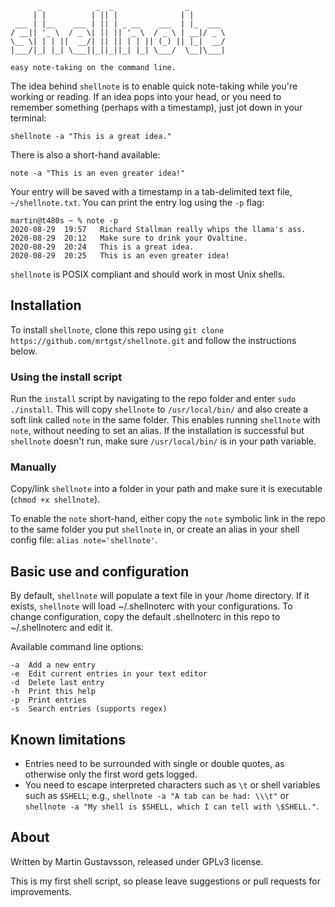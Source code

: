 	      _            _  _                _
	     | |          | || |              | |
	 ___ | |__    ___ | || | _ __    ___  | |_  ___
	/ __|| '_ \  / _ \| || || '_ \  / _ \ | __|/ _ \
	\__ \| | | ||  __/| || || | | || (_) || |_|  __/
	|___/|_| |_| \___||_||_||_| |_| \___/  \__|\___|
	
	easy note-taking on the command line.

The idea behind `shellnote` is to enable quick note-taking while you're working or reading. If an idea pops into your head, or you need to remember something (perhaps with a timestamp), just jot down in your terminal:

`shellnote -a "This is a great idea."`

There is also a short-hand available:

`note -a "This is an even greater idea!"`

Your entry will be saved with a timestamp in a tab-delimited text file, `~/shellnote.txt`. You can print the entry log using the `-p` flag:

	martin@t480s ~ % note -p
	2020-08-29  19:57	Richard Stallman really whips the llama's ass.
	2020-08-29  20:12	Make sure to drink your Ovaltine.
	2020-08-29  20:24	This is a great idea.
	2020-08-29  20:25	This is an even greater idea!

`shellnote` is POSIX compliant and should work in most Unix shells.

## Installation

To install `shellnote`, clone this repo using 
`git clone https://github.com/mrtgst/shellnote.git`
and follow the instructions below.

### Using the install script
Run the `install` script by navigating to the repo folder and enter `sudo ./install`. This will copy `shellnote` to `/usr/local/bin/` and also create a soft link called `note` in the same folder. This enables running `shellnote` with `note`, without needing to set an alias. If the installation is successful but `shellnote` doesn't run, make sure `/usr/local/bin/` is in your path variable.

### Manually
Copy/link `shellnote` into a folder in your path and make sure it is executable (`chmod +x shellnote`).

To enable the `note` short-hand, either copy the `note` symbolic link in the repo to the same folder you put `shellnote` in, or create an alias in your shell config file: `alias note='shellnote'`.

## Basic use and configuration

By default, `shellnote` will populate a text file in your /home directory. If it exists, `shellnote` will load ~/.shellnoterc with your configurations. To change configuration, copy the default .shellnoterc in this repo to ~/.shellnoterc and edit it.

Available command line options:

	-a	Add a new entry
	-e	Edit current entries in your text editor
	-d	Delete last entry
	-h	Print this help
	-p	Print entries
	-s	Search entries (supports regex)

## Known limitations 

* Entries need to be surrounded with single or double quotes, as otherwise only the first word gets logged.
* You need to escape interpreted characters such as `\t` or shell variables such as `$SHELL`; e.g., `shellnote -a "A tab can be had: \\\t"` or `shellnote -a "My shell is $SHELL, which I can tell with \$SHELL."`.

## About
Written by Martin Gustavsson, released under GPLv3 license. 

This is my first shell script, so please leave suggestions or pull requests for improvements.

